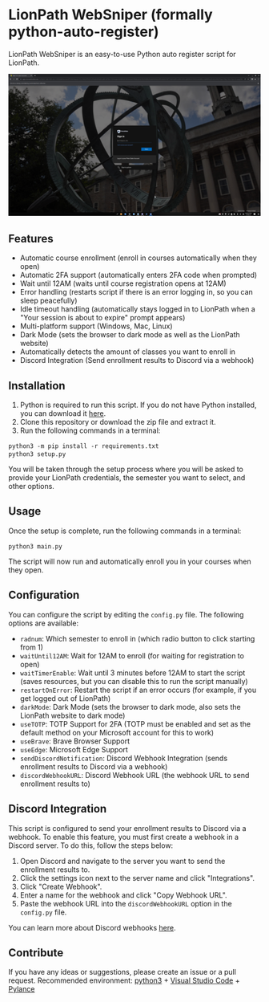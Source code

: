 # LionPath WebSniper (formally python-auto-register)

LionPath WebSniper is an easy-to-use Python auto register script for LionPath.

<img src="./assets/Screenshot.png" width="900" alt="" />

Features
--
- Automatic course enrollment (enroll in courses automatically when they open)
- Automatic 2FA support (automatically enters 2FA code when prompted)
- Wait until 12AM (waits until course registration opens at 12AM)
- Error handling (restarts script if there is an error logging in, so you can sleep peacefully)
- Idle timeout handling (automatically stays logged in to LionPath when a "Your session is about to expire" prompt appears)
- Multi-platform support (Windows, Mac, Linux)
- Dark Mode (sets the browser to dark mode as well as the LionPath website)
- Automatically detects the amount of classes you want to enroll in
- Discord Integration (Send enrollment results to Discord via a webhook)

Installation
--
1. Python is required to run this script. If you do not have Python installed, you can download it [here](https://www.python.org/downloads/).
2. Clone this repository or download the zip file and extract it.
3. Run the following commands in a terminal:
```
python3 -m pip install -r requirements.txt
python3 setup.py
```
You will be taken through the setup process where you will be asked to provide your LionPath credentials, the semester you want to select, and other options.

Usage
--
Once the setup is complete, run the following commands in a terminal:
```
python3 main.py
```
The script will now run and automatically enroll you in your courses when they open.

Configuration
--
You can configure the script by editing the `config.py` file. The following options are available:
- `radnum`: Which semester to enroll in (which radio button to click starting from 1)
- `waitUntil12AM`: Wait for 12AM to enroll (for waiting for registration to open)
- `waitTimerEnable`: Wait until 3 minutes before 12AM to start the script (saves resources, but you can disable this to run the script manually)
- `restartOnError`: Restart the script if an error occurs (for example, if you get logged out of LionPath)
- `darkMode`: Dark Mode (sets the browser to dark mode, also sets the LionPath website to dark mode)
- `useTOTP`: TOTP Support for 2FA (TOTP must be enabled and set as the default method on your Microsoft account for this to work)
- `useBrave`: Brave Browser Support
- `useEdge`: Microsoft Edge Support
- `sendDiscordNotification`: Discord Webhook Integration (sends enrollment results to Discord via a webhook)
- `discordWebhookURL`: Discord Webhook URL (the webhook URL to send enrollment results to)

Discord Integration
--
This script is configured to send your enrollment results to Discord via a webhook. To enable this feature, you must first create a webhook in a Discord server. To do this, follow the steps below:
1. Open Discord and navigate to the server you want to send the enrollment results to.
2. Click the settings icon next to the server name and click "Integrations".
3. Click "Create Webhook".
4. Enter a name for the webhook and click "Copy Webhook URL".
5. Paste the webhook URL into the `discordWebhookURL` option in the `config.py` file.

You can learn more about Discord webhooks [here](https://support.discord.com/hc/en-us/articles/228383668-Intro-to-Webhooks).
<!-- need to add faq later -->
Contribute
--
If you have any ideas or suggestions, please create an issue or a pull request.
Recommended environment: [python3](https://www.python.org/downloads/) + [Visual Studio Code](https://code.visualstudio.com/) + [Pylance](https://marketplace.visualstudio.com/items?itemName=ms-python.vscode-pylance)
